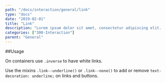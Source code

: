 ```yaml
---
path: "/docs/interaction/general/link"
type: "docs"
date: "2019-02-01"
title: "Link"
description: "Lorem ipsum dolor sit amet, consectetur adipiscing elit. Nunc tempus laoreet leo sit amet iaculis."
categories: ["300-Interaction"]
parent: "General"
---
```


##Usage

On containers use `.inverse` to have white links.

Use the mixins `.link--underline()` or `.link--none()` to add or remove `text-decoration:
  underline;` on links and buttons.

<demo>
  <demovanilla src="demos/docs/interaction/general/link" name="link">
  </demovanilla>
</demo>
